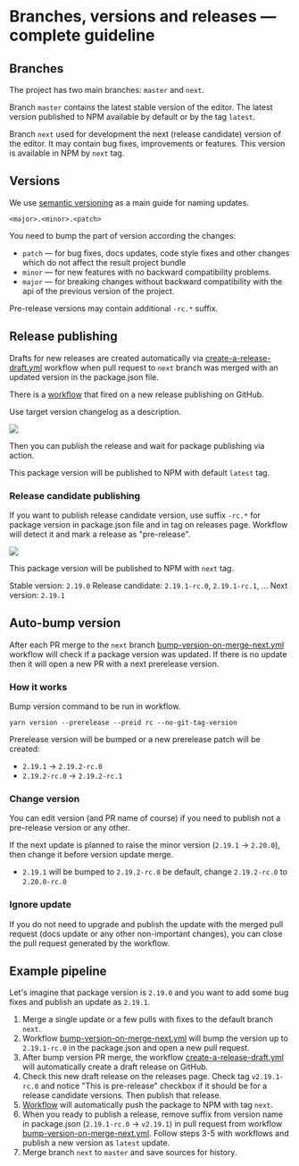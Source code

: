# Branches, versions and releases — complete guideline

## Branches

The project has two main branches: `master` and `next`.

Branch `master` contains the latest stable version of the editor.
The latest version published to NPM available by default or by the tag `latest`.

Branch `next` used for development the next (release candidate) version of the editor.
It may contain bug fixes, improvements or features. This version is available in NPM by `next` tag.

## Versions

We use [semantic versioning](https://semver.org) as a main guide for naming updates.

`<major>.<minor>.<patch>`

You need to bump the part of version according the changes:

- `patch` — for bug fixes, docs updates, code style fixes and other changes which do not affect the result project bundle
- `minor` — for new features with no backward compatibility problems.
- `major` — for breaking changes without backward compatibility with the api of the previous version of the project.

Pre-release versions may contain additional `-rc.*` suffix.

## Release publishing

Drafts for new releases are created automatically via [create-a-release-draft.yml](.github/workflows/create-a-release-draft.yml)
workflow when pull request to `next` branch was merged with an updated version in the package.json file.

There is a [workflow](.github/workflows/publish-package-to-npm.yml) that fired on a new release publishing on GitHub.

Use target version changelog as a description.

![](https://capella.pics/57267bab-f2f0-411b-a9d1-69abee6abab5.jpg)

Then you can publish the release and wait for package publishing via action.

This package version will be published to NPM with default `latest` tag.

### Release candidate publishing

If you want to publish release candidate version, use suffix `-rc.*` for package
version in package.json file and in tag on releases page. Workflow will detect it and mark a release as "pre-release".

![](https://capella.pics/796de9eb-bbe0-485c-bc8f-9a4cb76641b7.jpg)

This package version will be published to NPM with `next` tag.

Stable version: `2.19.0`
Release candidate: `2.19.1-rc.0`, `2.19.1-rc.1`, ...
Next version: `2.19.1`

## Auto-bump version

After each PR merge to the `next` branch [bump-version-on-merge-next.yml](.github/workflows/bump-version-on-merge-next.yml)
workflow will check if a package version was updated. If there is no update then it will open a new PR with a next
prerelease version.

### How it works

Bump version command to be run in workflow.

`yarn version --prerelease --preid rc --no-git-tag-version`

Prerelease version will be bumped or a new prerelease patch will be created:

- `2.19.1` -> `2.19.2-rc.0`
- `2.19.2-rc.0` -> `2.19.2-rc.1`

### Change version

You can edit version (and PR name of course) if you need to publish not a pre-release version or any other.

If the next update is planned to raise the minor version (`2.19.1` -> `2.20.0`), then change it before version update merge.

- `2.19.1` will be bumped to `2.19.2-rc.0` be default, change `2.19.2-rc.0` to `2.20.0-rc.0`

### Ignore update

If you do not need to upgrade and publish the update with the merged pull request (docs update or any other non-important changes),
you can close the pull request generated by the workflow.

## Example pipeline

Let's imagine that package version is `2.19.0` and you want to add some bug fixes and publish an update as `2.19.1`.

1. Merge a single update or a few pulls with fixes to the default branch `next`.
2. Workflow [bump-version-on-merge-next.yml](.github/workflows/bump-version-on-merge-next.yml) will bump the version up
to `2.19.1-rc.0` in the package.json and open a new pull request.
3. After bump version PR merge, the workflow [create-a-release-draft.yml](.github/workflows/create-a-release-draft.yml)
will automatically create a draft release on GitHub.
4. Check this new draft release on the releases page. Check tag `v2.19.1-rc.0` and notice "This is pre-release" checkbox
if it should be for a release candidate versions. Then publish that release.
5. [Workflow](.github/workflows/publish-package-to-npm.yml) will automatically push the package to NPM with tag `next`.
6. When you ready to publish a release, remove suffix from version name in package.json (`2.19.1-rc.0` -> `v2.19.1`)
in pull request from workflow [bump-version-on-merge-next.yml](.github/workflows/bump-version-on-merge-next.yml).
Follow steps 3-5 with workflows and publish a new version as `latest` update.
7. Merge branch `next` to `master` and save sources for history.
